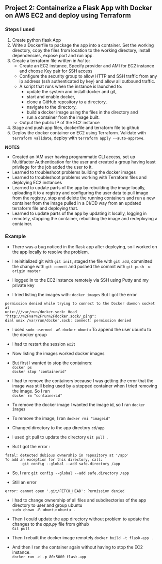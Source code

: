 ## Project 2: Containerize a Flask App with Docker on AWS EC2 and deploy using Terraform ##

### Steps I used ###
1. Create python flask App
2. Write a Dockerfile to package the app into a container. Set the working directory, copy the files from location to the working directory, install dependencies, expose port and run app. 
3. Create a terraform file written in _hcl_ to:
    - Create an EC2 instance, Specify provider and AMI for _EC2_ instance and choose Key pair for SSH access
    - Configure the security group to allow HTTP and SSH traffic from any ip address (ssh authenticated by key) and allow all outbound traffic.
    - A script that runs when the instance is launched to: 
        - update the system and install docker and git, 
        - start and enable docker, 
        - clone a GitHub repository to a directory, 
        - navigate to the directory, 
        - build a docker image using the files in the directory and 
        - run a container from the image built.
    - Output the public IP of the EC2 instance 
4. Stage and push app files, dockerfile and terraform file to github
5. Deploy the docker container on EC2 using Terraform.  Validate with `terraform validate`, deploy with `terraform apply --auto-approve`.


__NOTES__

- Created an IAM user having programmatic CLI access, set up Multifactor Authentication for the user and created a group having least privilege for the job added the user to it.
- Learned to troubleshoot problems building the docker images
- Learned to troubleshoot problems working with Terraform files and deploying EC2 instances
- Learned to update parts of the app by rebuilding the image locally, uploading it to a registry and configuring the user data to pull image from the registry, stop and delete the running containers and run a new container from the image pulled in a CI/CD way from an updated terraform file and deploying that.
- Learned to update parts of the app by updating it locally, logging in remotely, stopping the container, rebuilding the image and redeploying a container.

### Example ###

- There was a bug noticed in the flask app after deploying, so I worked on the app locally to resolve the problem.

- I reinitialized git with `git init`, staged the file with `git add`, committed the change with `git commit` and pushed the commit with `git push -u origin master` 

- I logged in to the EC2 instance remotely via SSH using Putty and my private key

- I tried listing the images with: `docker images` But I got the error 


```
permission denied while trying to connect to the Docker daemon socket at 
unix:///var/run/docker.sock: Head "http://%2Fvar%2Frun%2Fdocker.sock/_ping": 
dial unix /var/run/docker.sock: connect: permission denied 
```

- I used  `sudo usermod -aG docker ubuntu` To append the user ubuntu  to the docker group 

- I had to restart the session
`exit`

- Now listing the images worked
docker images

- But first I wanted to stop the containers:<br>
`docker ps` <br>
`docker stop "containerid"`

- I had to remove the containers because I was getting the error that the image was still being used by a stopped container when I tried removing the image. So I ran   
`docker rm "containerid"`

- To remove the docker image I wanted the image id, so I ran
`docker images`

- To remove the image, I ran
`docker rmi "imageid"`


- Changed directory to the app directory `cd/app`

- I used git pull to update the directory
`Git pull .` 

- But I got the error :
```
fatal: detected dubious ownership in repository at '/app'
To add an exception for this directory, call:
        git config --global --add safe.directory /app
```

- So, I ran:
`git config --global --add safe.directory /app`

- Still an error
```
error: cannot open '.git/FETCH_HEAD': Permission denied
```

- I had to change ownership of all files and subdirectories of the app directory to user and group ubuntu<br>
`sudo chown -R ubuntu:ubuntu .`

- Then I could update the app directory without problem to update the changes to the _app.py_ file from github<br>
`Git pull`

- Then I rebuilt the docker image remotely
`docker build -t flask-app .`

- And then I ran the container again without having to stop the EC2 instance. <br>
`docker run -d -p 80:5000 flask-app`